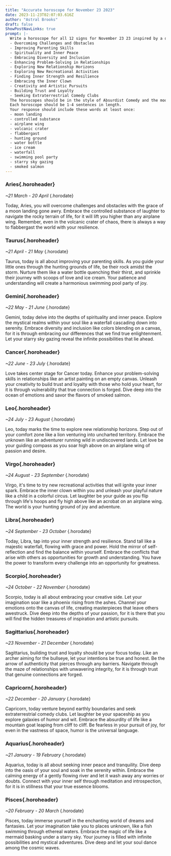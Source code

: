 ```yaml
---
title: "Accurate horoscope for November 23 2023"
date: 2023-11-23T02:07:03.616Z
author: "Astral Brooks"
draft: false
ShowPostNavLinks: true
prompt: |-
  Write a horoscope for all 12 signs for November 23 23 inspired by a different focus for each. Ensure you do not include the focus in the response:
  - Overcoming Challenges and Obstacles
  - Improving Parenting Skills
  - Spirituality and Inner Peace
  - Embracing Diversity and Inclusion
  - Enhancing Problem-Solving in Relationships
  - Exploring New Relationship Horizons
  - Exploring New Recreational Activities
  - Finding Inner Strength and Resilience
  - Embracing the Inner Clown
  - Creativity and Artistic Pursuits
  - Building Trust and Loyalty
  - Seeking Extraterrestrial Comedy Clubs
  The horoscopes should be in the style of Absurdist Comedy and the mood of committed
  Each horoscope should be 1-4 sentences in length.
  Your response should include these words at least once:
  - moon landing
  - controlled substance
  - airplane wing
  - volcanic crater
  - flabbergast
  - hunting ground
  - water bottle
  - ice cream
  - waterfall
  - swimming pool party
  - starry sky gazing
  - smoked salmon
---
```


### Aries{.horoheader}

*~21 March - 20 April*
{.horodate}

Today, Aries, you will overcome challenges and obstacles with the grace of a moon landing gone awry. Embrace the controlled substance of laughter to navigate the rocky terrain of life, for it will lift you higher than any airplane wing. Remember, even in the volcanic crater of chaos, there is always a way to flabbergast the world with your resilience.


### Taurus{.horoheader}

*~21 April - 21 May*
{.horodate}

Taurus, today is all about improving your parenting skills. As you guide your little ones through the hunting grounds of life, be their rock amidst the storm. Nurture them like a water bottle quenching their thirst, and sprinkle their journey with scoops of love and ice cream. Your patience and understanding will create a harmonious swimming pool party of joy.


### Gemini{.horoheader}

*~22 May - 21 June*
{.horodate}

Gemini, today delve into the depths of spirituality and inner peace. Explore the mystical realms within your soul like a waterfall cascading down into serenity. Embrace diversity and inclusion like colors blending on a canvas, for it is through embracing our differences that we find true enlightenment. Let your starry sky gazing reveal the infinite possibilities that lie ahead.


### Cancer{.horoheader}

*~22 June - 23 July*
{.horodate}

Love takes center stage for Cancer today. Enhance your problem-solving skills in relationships like an artist painting on an empty canvas. Unleash your creativity to build trust and loyalty with those who hold your heart, for it is through vulnerability that true connection is forged. Dive deep into the ocean of emotions and savor the flavors of smoked salmon.


### Leo{.horoheader}

*~24 July - 23 August*
{.horodate}

Leo, today marks the time to explore new relationship horizons. Step out of your comfort zone like a lion venturing into uncharted territory. Embrace the unknown like an adventurer running wild in undiscovered lands. Let love be your guiding compass as you soar high above on an airplane wing of passion and desire.


### Virgo{.horoheader}

*~24 August - 23 September*
{.horodate}

Virgo, it's time to try new recreational activities that will ignite your inner spark. Embrace the inner clown within you and unleash your playful nature like a child in a colorful circus. Let laughter be your guide as you flip through life's hoops and fly high above like an acrobat on an airplane wing. The world is your hunting ground of joy and adventure.


### Libra{.horoheader}

*~24 September - 23 October*
{.horodate}

Today, Libra, tap into your inner strength and resilience. Stand tall like a majestic waterfall, flowing with grace and power. Hold the mirror of self-reflection and find the balance within yourself. Embrace the conflicts that arise with others as opportunities for growth and understanding. You have the power to transform every challenge into an opportunity for greatness.


### Scorpio{.horoheader}

*~24 October - 22 November*
{.horodate}

Scorpio, today is all about embracing your creative side. Let your imagination soar like a phoenix rising from the ashes. Channel your emotions onto the canvas of life, creating masterpieces that leave others awestruck. Dive deep into the depths of your passion, for it is there that you will find the hidden treasures of inspiration and artistic pursuits.


### Sagittarius{.horoheader}

*~23 November - 21 December*
{.horodate}

Sagittarius, building trust and loyalty should be your focus today. Like an archer aiming for the bullseye, let your intentions be true and honest. Be the arrow of authenticity that pierces through any barriers. Navigate through the maze of relationships with unwavering integrity, for it is through trust that genuine connections are forged.


### Capricorn{.horoheader}

*~22 December - 20 January*
{.horodate}

Capricorn, today venture beyond earthly boundaries and seek extraterrestrial comedy clubs. Let laughter be your spaceship as you explore galaxies of humor and wit. Embrace the absurdity of life like a mountain goat leaping from cliff to cliff. Be fearless in your pursuit of joy, for even in the vastness of space, humor is the universal language.


### Aquarius{.horoheader}

*~21 January - 19 February*
{.horodate}

Aquarius, today is all about seeking inner peace and tranquility. Dive deep into the oasis of your soul and soak in the serenity within. Embrace the calming energy of a gently flowing river and let it wash away any worries or doubts. Connect with your inner self through meditation and introspection, for it is in stillness that your true essence blooms.


### Pisces{.horoheader}

*~20 February - 20 March*
{.horodate}

Pisces, today immerse yourself in the enchanting world of dreams and fantasies. Let your imagination take you to places unknown, like a fish swimming through ethereal waters. Embrace the magic of life like a mermaid basking under a starry sky. Your journey is filled with infinite possibilities and mystical adventures. Dive deep and let your soul dance among the cosmic waves.


